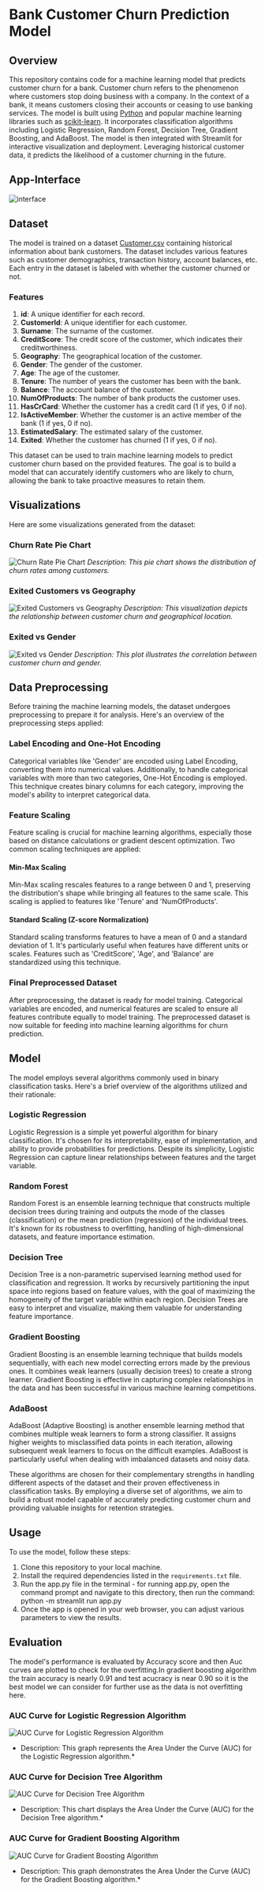 # Bank Customer Churn Prediction Model

## Overview
This repository contains code for a machine learning model that predicts customer churn for a bank. Customer churn refers to the phenomenon where customers stop doing business with a company. In the context of a bank, it means customers closing their accounts or ceasing to use banking services.
The model is built using [Python](https://www.python.org/) and popular machine learning libraries such as [scikit-learn](https://scikit-learn.org/). It incorporates classification algorithms including Logistic Regression, Random Forest, Decision Tree, Gradient Boosting, and AdaBoost. The model is then integrated with Streamlit for interactive visualization and deployment. Leveraging historical customer data, it predicts the likelihood of a customer churning in the future.

## App-Interface 
![interface](images/interface.png)
## Dataset

The model is trained on a dataset [Customer.csv](Dataset/Customer.csv) containing historical information about bank customers. The dataset includes various features such as customer demographics, transaction history, account balances, etc. Each entry in the dataset is labeled with whether the customer churned or not.

### Features

1. **id**: A unique identifier for each record.
2. **CustomerId**: A unique identifier for each customer.
3. **Surname**: The surname of the customer.
4. **CreditScore**: The credit score of the customer, which indicates their creditworthiness.
5. **Geography**: The geographical location of the customer.
6. **Gender**: The gender of the customer.
7. **Age**: The age of the customer.
8. **Tenure**: The number of years the customer has been with the bank.
9. **Balance**: The account balance of the customer.
10. **NumOfProducts**: The number of bank products the customer uses.
11. **HasCrCard**: Whether the customer has a credit card (1 if yes, 0 if no).
12. **IsActiveMember**: Whether the customer is an active member of the bank (1 if yes, 0 if no).
13. **EstimatedSalary**: The estimated salary of the customer.
14. **Exited**: Whether the customer has churned (1 if yes, 0 if no).

This dataset can be used to train machine learning models to predict customer churn based on the provided features. The goal is to build a model that can accurately identify customers who are likely to churn, allowing the bank to take proactive measures to retain them.

## Visualizations 

Here are some visualizations generated from the dataset:

### Churn Rate Pie Chart
![Churn Rate Pie Chart](images/piechart.png)
*Description: This pie chart shows the distribution of churn rates among customers.*

### Exited Customers vs Geography
![Exited Customers vs Geography](images/exited-geography.png)
*Description: This visualization depicts the relationship between customer churn and geographical location.*

### Exited vs Gender
![Exited vs Gender](images/Exited-gender.png)
*Description: This plot illustrates the correlation between customer churn and gender.*

## Data Preprocessing

Before training the machine learning models, the dataset undergoes preprocessing to prepare it for analysis. Here's an overview of the preprocessing steps applied:

### Label Encoding and One-Hot Encoding

Categorical variables like 'Gender' are encoded using Label Encoding, converting them into numerical values. Additionally, to handle categorical variables with more than two categories, One-Hot Encoding is employed. This technique creates binary columns for each category, improving the model's ability to interpret categorical data.

### Feature Scaling

Feature scaling is crucial for machine learning algorithms, especially those based on distance calculations or gradient descent optimization. Two common scaling techniques are applied:

#### Min-Max Scaling

Min-Max scaling rescales features to a range between 0 and 1, preserving the distribution's shape while bringing all features to the same scale. This scaling is applied to features like 'Tenure' and 'NumOfProducts'.

#### Standard Scaling (Z-score Normalization)

Standard scaling transforms features to have a mean of 0 and a standard deviation of 1. It's particularly useful when features have different units or scales. Features such as 'CreditScore', 'Age', and 'Balance' are standardized using this technique.

### Final Preprocessed Dataset

After preprocessing, the dataset is ready for model training. Categorical variables are encoded, and numerical features are scaled to ensure all features contribute equally to model training. The preprocessed dataset is now suitable for feeding into machine learning algorithms for churn prediction.


## Model

The model employs several algorithms commonly used in binary classification tasks. Here's a brief overview of the algorithms utilized and their rationale:

### Logistic Regression

Logistic Regression is a simple yet powerful algorithm for binary classification. It's chosen for its interpretability, ease of implementation, and ability to provide probabilities for predictions. Despite its simplicity, Logistic Regression can capture linear relationships between features and the target variable.

### Random Forest

Random Forest is an ensemble learning technique that constructs multiple decision trees during training and outputs the mode of the classes (classification) or the mean prediction (regression) of the individual trees. It's known for its robustness to overfitting, handling of high-dimensional datasets, and feature importance estimation.

### Decision Tree

Decision Tree is a non-parametric supervised learning method used for classification and regression. It works by recursively partitioning the input space into regions based on feature values, with the goal of maximizing the homogeneity of the target variable within each region. Decision Trees are easy to interpret and visualize, making them valuable for understanding feature importance.

### Gradient Boosting

Gradient Boosting is an ensemble learning technique that builds models sequentially, with each new model correcting errors made by the previous ones. It combines weak learners (usually decision trees) to create a strong learner. Gradient Boosting is effective in capturing complex relationships in the data and has been successful in various machine learning competitions.

### AdaBoost

AdaBoost (Adaptive Boosting) is another ensemble learning method that combines multiple weak learners to form a strong classifier. It assigns higher weights to misclassified data points in each iteration, allowing subsequent weak learners to focus on the difficult examples. AdaBoost is particularly useful when dealing with imbalanced datasets and noisy data.

These algorithms are chosen for their complementary strengths in handling different aspects of the dataset and their proven effectiveness in classification tasks. By employing a diverse set of algorithms, we aim to build a robust model capable of accurately predicting customer churn and providing valuable insights for retention strategies.


## Usage

To use the model, follow these steps:

1. Clone this repository to your local machine.
2. Install the required dependencies listed in the `requirements.txt` file.
3. Run the app.py file in the terminal - for running app.py, open the command prompt and navigate to this directory, then run the command: python -m streamlit run app.py
4. Once the app is opened in your web browser, you can adjust various parameters to view the results.


## Evaluation
The model's performance is evaluated by Accuracy score and then Auc curves are plotted to check for the overfitting.In gradient boosting algorithm the train accuracy is nearly 0.91 and test acucracy is near 0.90 so it is the best model we can consider for further use as the data is not overfitting here.

### AUC Curve for Logistic Regression Algorithm
![AUC Curve for Logistic Regression Algorithm](images/output-lr.png)
*   Description: This graph represents the Area Under the Curve (AUC) for the Logistic Regression algorithm.*

### AUC Curve for Decision Tree Algorithm
![AUC Curve for Decision Tree Algorithm](images/output-dt.png)
*   Description: This chart displays the Area Under the Curve (AUC) for the Decision Tree algorithm.*

### AUC Curve for Gradient Boosting Algorithm
![AUC Curve for Gradient Boosting Algorithm](images/output-gb.png)
*   Description: This graph demonstrates the Area Under the Curve (AUC) for the Gradient Boosting algorithm.*



